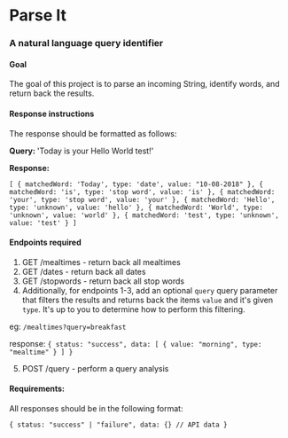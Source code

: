 # Parse It 
### A natural language query identifier

#### Goal
The goal of this project is to parse an incoming String, identify words, and return back the results.

#### Response instructions
The response should be formatted as follows:

<b>Query: </b> 'Today is your Hello World test!'

<b>Response: </b>

`[
    {
        matchedWord: 'Today',
        type: 'date',
        value: "10-08-2018"
    },
    {
        matchedWord: 'is',
        type: 'stop word',
        value: 'is'
    },
    {
        matchedWord: 'your',
        type: 'stop word',
        value: 'your'
    },
    {
        matchedWord: 'Hello',
        type: 'unknown',
        value: 'hello'
    },
    {
        matchedWord: 'World',
        type: 'unknown',
        value: 'world'
    },
    {
        matchedWord: 'test',
        type: 'unknown',
        value: 'test'
    }
]`

 
 #### Endpoints required
 
 1. GET /mealtimes - return back all mealtimes
 2. GET /dates - return back all dates
 3. GET /stopwords - return back all stop words 
 4. Additionally, for endpoints 1-3, add an optional `query` query parameter that filters 
 the results and returns back the items `value` and it's given `type`. It's up to you to determine how to perform this filtering.
 
 eg: `/mealtimes?query=breakfast`
 
 response: `{
    status: "success",
    data: [
        {
            value: "morning",
            type: "mealtime"
        }
    ]
 }`
 
 
 
 5. POST /query - perform a query analysis

#### Requirements: 
All responses should be in the following format:

`{
    status: "success" | "failure",
    data: {} // API data
}`
